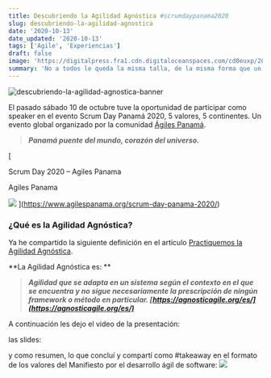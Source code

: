 ```yaml
---
title: Descubriendo la Agilidad Agnóstica #scrumdaypanama2020
slug: descubriendo-la-agilidad-agnostica
date: '2020-10-13'
date_updated: '2020-10-13'
tags: ['Agile', 'Experiencias']
draft: false
image: 'https://digitalpress.fra1.cdn.digitaloceanspaces.com/cd0euxp/2020/10/agilidad-agnostica-scrumdaypanama2020.png'
summary: 'No a todos le queda la misma talla, de la misma forma que un sólo framework no es la respuesta, el ‘qué’ y el ‘cómo’ deben ser adecuados según el contexto de cada cliente...'
---
```


![descubriendo-la-agilidad-agnostica-banner](https://digitalpress.fra1.cdn.digitaloceanspaces.com/cd0euxp/2020/10/agilidad-agnostica-scrumdaypanama2020.png)

El pasado sábado 10 de octubre tuve la oportunidad de participar como speaker en el evento Scrum Day Panamá 2020, 5 valores, 5 continentes. Un evento global organizado por la comunidad [Ágiles Panamá](https://www.agilespanama.org/).

> **_Panamá puente del mundo, corazón del universo._**

[

Scrum Day 2020 – Agiles Panama

Agiles Panama

![](https://www.agilespanama.org/wp-content/uploads/2020/08/3-1024x576.png)
](https://www.agilespanama.org/scrum-day-panama-2020/)

### ¿Qué es la Agilidad Agnóstica?

Ya he compartido la siguiente definición en el artículo [Practiquemos la Agilidad Agnóstica](/agilidad-agnostica/).

**La Agilidad Agnóstica es: **

> **_Agilidad que se adapta en un sistema según el contexto en el que se encuentra y no sigue necesariamente la prescripción de ningún framework o método en particular.
> [https://agnosticagile.org/es/](https://agnosticagile.org/es/)_**

A continuación les dejo el video de la presentación:

las slides:

y como resumen, lo que concluí y compartí como #takeaway en el formato de los valores del Manifiesto por el desarrollo ágil de software:
![](https://digitalpress.fra1.cdn.digitaloceanspaces.com/cd0euxp/2020/10/image.png)
